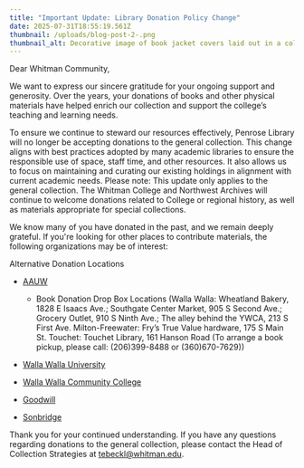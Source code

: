 ```yaml
---
title: "Important Update: Library Donation Policy Change"
date: 2025-07-31T18:55:19.561Z
thumbnail: /uploads/blog-post-2-.png
thumbnail_alt: Decorative image of book jacket covers laid out in a collage.
---
```

Dear Whitman Community,

We want to express our sincere gratitude for your ongoing support and generosity. Over the years, your donations of books and other physical materials have helped enrich our collection and support the college’s teaching and learning needs.

To ensure we continue to steward our resources effectively, Penrose Library will no longer be accepting donations to the general collection. This change aligns with best practices adopted by many academic libraries to ensure the responsible use of space, staff time, and other resources. It also allows us to focus on maintaining and curating our existing holdings in alignment with current academic needs. Please note: This update only applies to the general collection. The Whitman College and Northwest Archives will continue to welcome donations related to College or regional history, as well as materials appropriate for special collections.

We know many of you have donated in the past, and we remain deeply grateful. If you're looking for other places to contribute materials, the following organizations may be of interest:

Alternative Donation Locations

* [AAUW](https://www.aauwwallawalla.org/)

  * Book Donation Drop Box Locations (Walla Walla: Wheatland Bakery, 1828 E Isaacs Ave.; Southgate Center Market, 905 S Second Ave.; Grocery Outlet, 910 S Ninth Ave.; The alley behind the YWCA, 213 S First Ave. Milton-Freewater: Fry’s True Value hardware, 175 S Main St. Touchet: Touchet Library, 161 Hanson Road (To arrange a book pickup, please call: (206)399-8488 or (360)670-7629))

* [Walla Walla University](https://www.wallawalla.edu/academics/libraries/more/who-do-i-call-to/donate-to-the-library)
* [Walla Walla Community College](https://www.wwcc.edu/current-students/library/using-library-services/)
* [Goodwill](https://goodwillotc.org/)
* [Sonbridge](https://www.sonbridge.org/donations-accepted)

Thank you for your continued understanding. If you have any questions regarding donations to the general collection, please contact the Head of Collection Strategies at [tebeckl@whitman.edu](mailto:tebeckl@whitman.edu).

<!--EndFragment-->